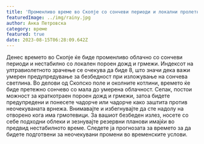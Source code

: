 ```yaml
---
title: 'Променливо време во Скопје со сончеви периоди и локални пролетни временски услови - 15-08-2023'
featuredImage: ../img/rainy.jpg
author: Анка Петровска
category: време
featured: true
date: 2023-08-15T06:28:09.642Z
---
```

Денес времето во Скопје ќе биде променливо облачно со сончеви периоди и нестабилно со локален пороен дожд и грмежи. Индексот на ултравиолетното зрачење се очекува да биде 8, што значи дека важи умерен предупредување за безбедност при изложување на сончева светлина. Во делови од Скопско поле и околните котлини, времето ќе биде претежно сончево со мала до умерена облачност. Сепак, постои можност за краткотраен пороен дожд и грмежи, затоа бидете предупредени и понесете чадорче или чадорче како заштита против неочекуваната врнежа. Внимавајте и избегнувајте да сте надолу на отворено кога има грмотевици. За вашиот безбеден излез, носете со себе подходни облеки и зезнувајте резервни планови имајќи во предвид нестабилното време. Следете ја прогнозата за времето за да бидете подготвени за неочекувани промени во временските услови.